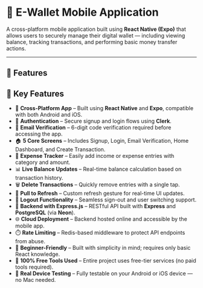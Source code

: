 # 💸 E-Wallet Mobile Application

A cross-platform mobile application built using **React Native (Expo)** that allows users to securely manage their digital wallet — including viewing balance, tracking transactions, and performing basic money transfer actions.

---

## 📱 Features

## 🚀 Key Features

- 📱 **Cross-Platform App** – Built using **React Native** and **Expo**, compatible with both Android and iOS.
- 🔐 **Authentication** – Secure signup and login flows using **Clerk**.
- 📩 **Email Verification** – 6-digit code verification required before accessing the app.
- 🏠 **5 Core Screens** – Includes Signup, Login, Email Verification, Home Dashboard, and Create Transaction.
- 💸 **Expense Tracker** – Easily add income or expense entries with category and amount.
- 📊 **Live Balance Updates** – Real-time balance calculation based on transaction history.
- 🗑️ **Delete Transactions** – Quickly remove entries with a single tap.
- 🔄 **Pull to Refresh** – Custom refresh gesture for real-time UI updates.
- 🚪 **Logout Functionality** – Seamless sign-out and user switching support.
- 🧰 **Backend with Express.js** – RESTful API built with **Express** and **PostgreSQL** (via **Neon**).
- 🌐 **Cloud Deployment** – Backend hosted online and accessible by the mobile app.
- ⏱️ **Rate Limiting** – Redis-based middleware to protect API endpoints from abuse.
- 🧠 **Beginner-Friendly** – Built with simplicity in mind; requires only basic React knowledge.
- 💸 **100% Free Tools Used** – Entire project uses free-tier services (no paid tools required).
- 🧪 **Real Device Testing** – Fully testable on your Android or iOS device — no Mac needed.





